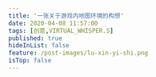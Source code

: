 ```yaml
---
title: '一张关于游戏内地图环境的构想'
date: 2020-04-08 11:57:00
tags: [创意,VIRTUAL_WHISPER.S]
published: true
hideInList: false
feature: /post-images/lu-xin-yi-shi.png
isTop: false
---
```

    